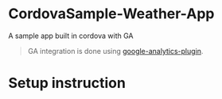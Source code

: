 # CordovaSample-Weather-App
A sample app built in cordova with GA

> GA integration is done using [google-analytics-plugin](https://github.com/danwilson/google-analytics-plugin).

# Setup instruction

